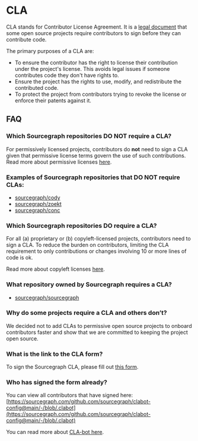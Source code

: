 # CLA

CLA stands for Contributor License Agreement. It is a [legal document](https://sourcegraph.com/github.com/sourcegraph/sourcegraph/-/blob/dev/CLA.txt) that some open source projects require contributors to sign before they can contribute code.

The primary purposes of a CLA are:

- To ensure the contributor has the right to license their contribution under the project's license. This avoids legal issues if someone contributes code they don't have rights to.
- Ensure the project has the rights to use, modify, and redistribute the contributed code.
- To protect the project from contributors trying to revoke the license or enforce their patents against it.

## FAQ

### Which Sourcegraph repositories DO NOT require a CLA?

For permissively licensed projects, contributors do **not** need to sign a CLA given that permissive license terms govern the use of such contributions. Read more about permissive licenses [here](licenses.md#allowed-licenses-permissive-licenses).

### Examples of Sourcegraph repositories that DO NOT require CLAs:

- [sourcegraph/cody](https://sourcegraph.com/github.com/sourcegraph/cody)
- [sourcegraph/zoekt](https://github.com/sourcegraph/zoekt)
- [sourcegraph/conc](https://github.com/sourcegraph/conc)

### Which Sourcegraph repositories DO require a CLA?

For all (a) proprietary or (b) copyleft-licensed projects, contributors need to sign a CLA. To reduce the burden on contributors, limiting the CLA requirement to only contributions or changes involving 10 or more lines of code is ok.

Read more about copyleft licenses [here](licenses.md#not-allowed-licenses-copyleft-licenses).

### What repository owned by Sourcegraph requires a CLA?

- [sourcegraph/sourcegraph](https://sourcegraph.com/github.com/sourcegraph/sourcegraph)

### Why do some projects require a CLA and others don’t?

We decided not to add CLAs to permissive open source projects to onboard contributors faster and show that we are committed to keeping the project open source.

### What is the link to the CLA form?

To sign the Sourcegraph CLA, please fill out [this form](https://forms.gle/YnmetmopXNxFxsDUA).

### Who has signed the form already?

You can view all contributors that have signed here: [https://sourcegraph.com/github.com/sourcegraph/clabot-config@main/-/blob/.clabot](https://sourcegraph.com/github.com/sourcegraph/clabot-config@main/-/blob/.clabot)

You can read more about [CLA-bot here](https://docs.sourcegraph.com/dev/contributing/accepting_contribution#cla-bot).
